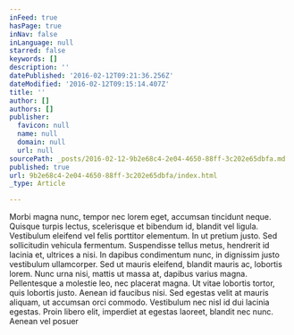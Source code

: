 ```yaml
---
inFeed: true
hasPage: true
inNav: false
inLanguage: null
starred: false
keywords: []
description: ''
datePublished: '2016-02-12T09:21:36.256Z'
dateModified: '2016-02-12T09:15:14.407Z'
title: ''
author: []
authors: []
publisher:
  favicon: null
  name: null
  domain: null
  url: null
sourcePath: _posts/2016-02-12-9b2e68c4-2e04-4650-88ff-3c202e65dbfa.md
published: true
url: 9b2e68c4-2e04-4650-88ff-3c202e65dbfa/index.html
_type: Article

---
```

Morbi magna nunc, tempor nec lorem eget, accumsan tincidunt neque. Quisque turpis lectus, scelerisque et bibendum id, blandit vel ligula. Vestibulum eleifend vel felis porttitor elementum. In ut pretium justo. Sed sollicitudin vehicula fermentum. Suspendisse tellus metus, hendrerit id lacinia et, ultrices a nisi. In dapibus condimentum nunc, in dignissim justo vestibulum ullamcorper. Sed ut mauris eleifend, blandit mauris ac, lobortis lorem. Nunc urna nisi, mattis ut massa at, dapibus varius magna. Pellentesque a molestie leo, nec placerat magna. Ut vitae lobortis tortor, quis lobortis justo. Aenean id faucibus nisi. Sed egestas velit at mauris aliquam, ut accumsan orci commodo. Vestibulum nec nisl id dui lacinia egestas. Proin libero elit, imperdiet at egestas laoreet, blandit nec nunc. Aenean vel posuer